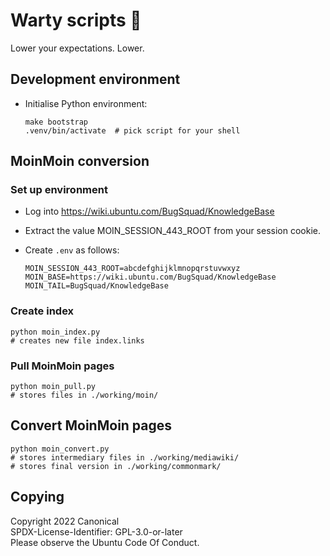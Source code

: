 # Warty scripts 🐗

Lower your expectations. Lower.

## Development environment

- Initialise Python environment:

  ```
  make bootstrap
  .venv/bin/activate  # pick script for your shell
  ```

## MoinMoin conversion

### Set up environment

- Log into https://wiki.ubuntu.com/BugSquad/KnowledgeBase

- Extract the value MOIN_SESSION_443_ROOT from your session cookie.

- Create `.env` as follows:

  ```
  MOIN_SESSION_443_ROOT=abcdefghijklmnopqrstuvwxyz
  MOIN_BASE=https://wiki.ubuntu.com/BugSquad/KnowledgeBase
  MOIN_TAIL=BugSquad/KnowledgeBase
  ```

### Create index

```
python moin_index.py
# creates new file index.links
```

### Pull MoinMoin pages

```
python moin_pull.py
# stores files in ./working/moin/
```

## Convert MoinMoin pages

```
python moin_convert.py
# stores intermediary files in ./working/mediawiki/
# stores final version in ./working/commonmark/
```

## Copying

Copyright 2022 Canonical \
SPDX-License-Identifier: GPL-3.0-or-later \
Please observe the Ubuntu Code Of Conduct.
